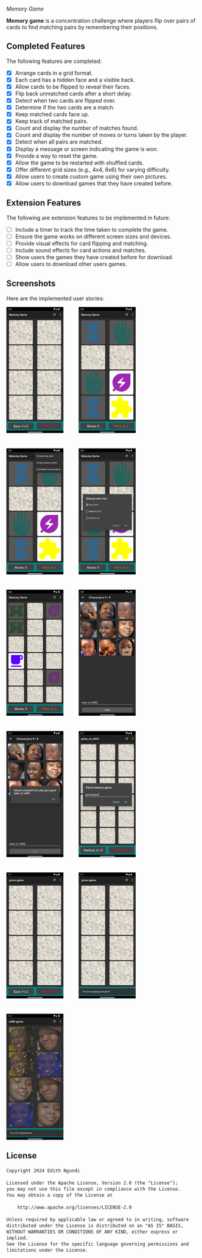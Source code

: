 *Memory Game*

**Memory game** is a concentration challenge where players flip over pairs of cards to find matching pairs by remembering their positions.

## Completed Features

The following features are completed:

- [x] Arrange cards in a grid format.
- [x] Each card has a hidden face and a visible back.
- [x] Allow cards to be flipped to reveal their faces.
- [x] Flip back unmatched cards after a short delay.
- [x] Detect when two cards are flipped over.
- [x] Determine if the two cards are a match.
- [x] Keep matched cards face up.
- [x] Keep track of matched pairs.
- [x] Count and display the number of matches found.
- [x] Count and display the number of moves or turns taken by the player.
- [x] Detect when all pairs are matched.
- [x] Display a message or screen indicating the game is won.
- [x] Provide a way to reset the game.
- [x] Allow the game to be restarted with shuffled cards.
- [x] Offer different grid sizes (e.g., 4x4, 6x6) for varying difficulty.
- [x] Allow users to create custom game using their own pictures.
- [x] Allow users to download games that they have created before.

## Extension Features

The following are extension features to be implemented in future:

- [ ] Include a timer to track the time taken to complete the game.
- [ ] Ensure the game works on different screen sizes and devices.
- [ ] Provide visual effects for card flipping and matching.
- [ ] Include sound effects for card actions and matches.
- [ ] Show users the games they have created before for download.
- [ ] Allow users to download other users games.

## Screenshots

Here are the implemented user stories:

<div style="display: flex; flex-wrap: wrap; gap: 40px;">
    <img src="https://raw.githubusercontent.com/edithngundi/MyMemoryAPP/main/Screenshots/1.png" title="Video Walkthrough" width="150" height="330" alt="Screenshot" />
    <img src="https://raw.githubusercontent.com/edithngundi/MyMemoryAPP/main/Screenshots/2.png" title="Video Walkthrough" width="150" height="330" alt="Screenshot" />
    <img src="https://raw.githubusercontent.com/edithngundi/MyMemoryAPP/main/Screenshots/3.png" title="Video Walkthrough" width="150" height="330" alt="Screenshot" />
    <img src="https://raw.githubusercontent.com/edithngundi/MyMemoryAPP/main/Screenshots/4.png" title="Video Walkthrough" width="150" height="330" alt="Screenshot" />
    <img src="https://raw.githubusercontent.com/edithngundi/MyMemoryAPP/main/Screenshots/5.png" title="Video Walkthrough" width="150" height="330" alt="Screenshot" />
    <img src="https://raw.githubusercontent.com/edithngundi/MyMemoryAPP/main/Screenshots/6.png" title="Video Walkthrough" width="150" height="330" alt="Screenshot" />
    <img src="https://raw.githubusercontent.com/edithngundi/MyMemoryAPP/main/Screenshots/7.png" title="Video Walkthrough" width="150" height="330" alt="Screenshot" />
    <img src="https://raw.githubusercontent.com/edithngundi/MyMemoryAPP/main/Screenshots/8.png" title="Video Walkthrough" width="150" height="330" alt="Screenshot" />
    <img src="https://raw.githubusercontent.com/edithngundi/MyMemoryAPP/main/Screenshots/9.png" title="Video Walkthrough" width="150" height="330" alt="Screenshot" />
    <img src="https://raw.githubusercontent.com/edithngundi/MyMemoryAPP/main/Screenshots/10.png" title="Video Walkthrough" width="150" height="330" alt="Screenshot" />
    <img src="https://raw.githubusercontent.com/edithngundi/MyMemoryAPP/main/Screenshots/11.png" title="Video Walkthrough" width="150" height="330" alt="Screenshot" />
</div>

## License

    Copyright 2024 Edith Ngundi

    Licensed under the Apache License, Version 2.0 (the "License");
    you may not use this file except in compliance with the License.
    You may obtain a copy of the License at

        http://www.apache.org/licenses/LICENSE-2.0

    Unless required by applicable law or agreed to in writing, software
    distributed under the License is distributed on an "AS IS" BASIS,
    WITHOUT WARRANTIES OR CONDITIONS OF ANY KIND, either express or implied.
    See the License for the specific language governing permissions and
    limitations under the License.


